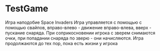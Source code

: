 # TestGame
Игра наподобие Space Invaders
Игра управляется с помощью с помощью свайпов, вправо-влево - движение вправо-влева, вверх - пускание снаряда.
При соприкосновении игрока с зверем снимаются очки, при попадании снаряда по зверю - они начисляются.
Игра продолжаются до тех пор, пока есть жизни у игрока
